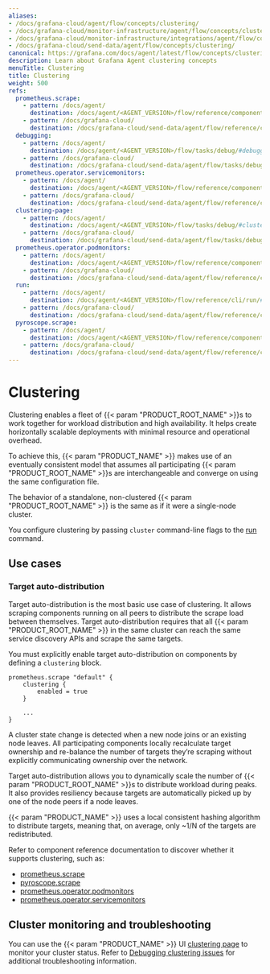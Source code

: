 ```yaml
---
aliases:
- /docs/grafana-cloud/agent/flow/concepts/clustering/
- /docs/grafana-cloud/monitor-infrastructure/agent/flow/concepts/clustering/
- /docs/grafana-cloud/monitor-infrastructure/integrations/agent/flow/concepts/clustering/
- /docs/grafana-cloud/send-data/agent/flow/concepts/clustering/
canonical: https://grafana.com/docs/agent/latest/flow/concepts/clustering/
description: Learn about Grafana Agent clustering concepts
menuTitle: Clustering
title: Clustering
weight: 500
refs:
  prometheus.scrape:
    - pattern: /docs/agent/
      destination: /docs/agent/<AGENT_VERSION>/flow/reference/components/prometheus.scrape/#clustering-beta
    - pattern: /docs/grafana-cloud/
      destination: /docs/grafana-cloud/send-data/agent/flow/reference/components/prometheus.scrape/#clustering-beta
  debugging:
    - pattern: /docs/agent/
      destination: /docs/agent/<AGENT_VERSION>/flow/tasks/debug/#debugging-clustering-issues
    - pattern: /docs/grafana-cloud/
      destination: /docs/grafana-cloud/send-data/agent/flow/tasks/debug/#debugging-clustering-issues
  prometheus.operator.servicemonitors:
    - pattern: /docs/agent/
      destination: /docs/agent/<AGENT_VERSION>/flow/reference/components/prometheus.operator.servicemonitors/#clustering-beta
    - pattern: /docs/grafana-cloud/
      destination: /docs/grafana-cloud/send-data/agent/flow/reference/components/prometheus.operator.servicemonitors/#clustering-beta
  clustering-page:
    - pattern: /docs/agent/
      destination: /docs/agent/<AGENT_VERSION>/flow/tasks/debug/#clustering-page
    - pattern: /docs/grafana-cloud/
      destination: /docs/grafana-cloud/send-data/agent/flow/tasks/debug/#clustering-page
  prometheus.operator.podmonitors:
    - pattern: /docs/agent/
      destination: /docs/agent/<AGENT_VERSION>/flow/reference/components/prometheus.operator.podmonitors/#clustering-beta
    - pattern: /docs/grafana-cloud/
      destination: /docs/grafana-cloud/send-data/agent/flow/reference/components/prometheus.operator.podmonitors/#clustering-beta
  run:
    - pattern: /docs/agent/
      destination: /docs/agent/<AGENT_VERSION>/flow/reference/cli/run/#clustering
    - pattern: /docs/grafana-cloud/
      destination: /docs/grafana-cloud/send-data/agent/flow/reference/cli/run/#clustering
  pyroscope.scrape:
    - pattern: /docs/agent/
      destination: /docs/agent/<AGENT_VERSION>/flow/reference/components/pyroscope.scrape/#clustering-beta
    - pattern: /docs/grafana-cloud/
      destination: /docs/grafana-cloud/send-data/agent/flow/reference/components/pyroscope.scrape/#clustering-beta
---
```


# Clustering

Clustering enables a fleet of {{< param "PRODUCT_ROOT_NAME" >}}s to work together for workload distribution and high availability.
It helps create horizontally scalable deployments with minimal resource and operational overhead.

To achieve this, {{< param "PRODUCT_NAME" >}} makes use of an eventually consistent model that assumes all participating
{{< param "PRODUCT_ROOT_NAME" >}}s are interchangeable and converge on using the same configuration file.

The behavior of a standalone, non-clustered {{< param "PRODUCT_ROOT_NAME" >}} is the same as if it were a single-node cluster.

You configure clustering by passing `cluster` command-line flags to the [run](ref:run) command.

## Use cases

### Target auto-distribution

Target auto-distribution is the most basic use case of clustering.
It allows scraping components running on all peers to distribute the scrape load between themselves.
Target auto-distribution requires that all {{< param "PRODUCT_ROOT_NAME" >}} in the same cluster can reach the same service discovery APIs and scrape the same targets.

You must explicitly enable target auto-distribution on components by defining a `clustering` block.

```river
prometheus.scrape "default" {
    clustering {
        enabled = true
    }

    ...
}
```

A cluster state change is detected when a new node joins or an existing node leaves.
All participating components locally recalculate target ownership and re-balance the number of targets they’re scraping without explicitly communicating ownership over the network.

Target auto-distribution allows you to dynamically scale the number of {{< param "PRODUCT_ROOT_NAME" >}}s to distribute workload during peaks.
It also provides resiliency because targets are automatically picked up by one of the node peers if a node leaves.

{{< param "PRODUCT_NAME" >}} uses a local consistent hashing algorithm to distribute targets, meaning that, on average, only ~1/N of the targets are redistributed.

Refer to component reference documentation to discover whether it supports clustering, such as:

- [prometheus.scrape](ref:prometheus.scrape)
- [pyroscope.scrape](ref:pyroscope.scrape)
- [prometheus.operator.podmonitors](ref:prometheus.operator.podmonitors)
- [prometheus.operator.servicemonitors](ref:prometheus.operator.servicemonitors)

## Cluster monitoring and troubleshooting

You can use the {{< param "PRODUCT_NAME" >}} UI [clustering page](ref:clustering-page) to monitor your cluster status.
Refer to [Debugging clustering issues](ref:debugging) for additional troubleshooting information.

